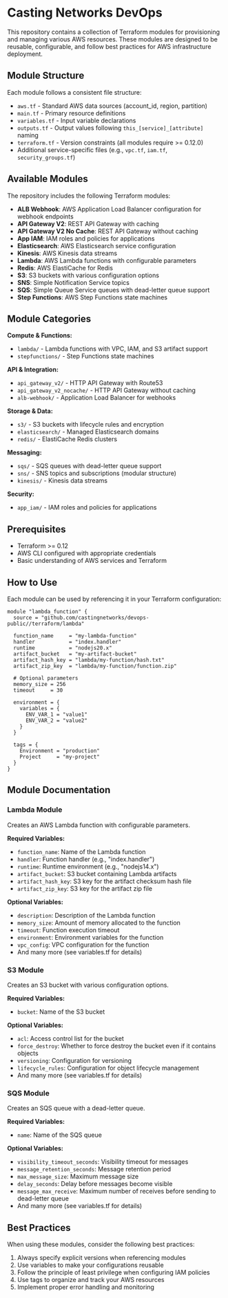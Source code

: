 
# Casting Networks DevOps

This repository contains a collection of Terraform modules for provisioning and managing various AWS resources. These modules are designed to be reusable, configurable, and follow best practices for AWS infrastructure deployment.

## Module Structure

Each module follows a consistent file structure:
- `aws.tf` - Standard AWS data sources (account_id, region, partition)
- `main.tf` - Primary resource definitions
- `variables.tf` - Input variable declarations
- `outputs.tf` - Output values following `this_[service]_[attribute]` naming
- `terraform.tf` - Version constraints (all modules require >= 0.12.0)
- Additional service-specific files (e.g., `vpc.tf`, `iam.tf`, `security_groups.tf`)


## Available Modules

The repository includes the following Terraform modules:

- **ALB Webhook**: AWS Application Load Balancer configuration for webhook endpoints
- **API Gateway V2**: REST API Gateway with caching
- **API Gateway V2 No Cache**: REST API Gateway without caching
- **App IAM**: IAM roles and policies for applications
- **Elasticsearch**: AWS Elasticsearch service configuration
- **Kinesis**: AWS Kinesis data streams
- **Lambda**: AWS Lambda functions with configurable parameters
- **Redis**: AWS ElastiCache for Redis
- **S3**: S3 buckets with various configuration options
- **SNS**: Simple Notification Service topics
- **SQS**: Simple Queue Service queues with dead-letter queue support
- **Step Functions**: AWS Step Functions state machines

## Module Categories

**Compute & Functions:**
- `lambda/` - Lambda functions with VPC, IAM, and S3 artifact support
- `stepfunctions/` - Step Functions state machines

**API & Integration:**
- `api_gateway_v2/` - HTTP API Gateway with Route53
- `api_gateway_v2_nocache/` - HTTP API Gateway without caching
- `alb-webhook/` - Application Load Balancer for webhooks

**Storage & Data:**
- `s3/` - S3 buckets with lifecycle rules and encryption
- `elasticsearch/` - Managed Elasticsearch domains
- `redis/` - ElastiCache Redis clusters

**Messaging:**
- `sqs/` - SQS queues with dead-letter queue support
- `sns/` - SNS topics and subscriptions (modular structure)
- `kinesis/` - Kinesis data streams

**Security:**
- `app_iam/` - IAM roles and policies for applications


## Prerequisites

- Terraform >= 0.12
- AWS CLI configured with appropriate credentials
- Basic understanding of AWS services and Terraform

## How to Use

Each module can be used by referencing it in your Terraform configuration:

```hcl
module "lambda_function" {
  source = "github.com/castingnetworks/devops-public//terraform/lambda"
  
  function_name     = "my-lambda-function"
  handler           = "index.handler"
  runtime           = "nodejs20.x"
  artifact_bucket   = "my-artifact-bucket"
  artifact_hash_key = "lambda/my-function/hash.txt"
  artifact_zip_key  = "lambda/my-function/function.zip"
  
  # Optional parameters
  memory_size = 256
  timeout     = 30
  
  environment = {
    variables = {
      ENV_VAR_1 = "value1"
      ENV_VAR_2 = "value2"
    }
  }
  
  tags = {
    Environment = "production"
    Project     = "my-project"
  }
}
```

## Module Documentation

### Lambda Module

Creates an AWS Lambda function with configurable parameters.

**Required Variables:**
- `function_name`: Name of the Lambda function
- `handler`: Function handler (e.g., "index.handler")
- `runtime`: Runtime environment (e.g., "nodejs14.x")
- `artifact_bucket`: S3 bucket containing Lambda artifacts
- `artifact_hash_key`: S3 key for the artifact checksum hash file
- `artifact_zip_key`: S3 key for the artifact zip file

**Optional Variables:**
- `description`: Description of the Lambda function
- `memory_size`: Amount of memory allocated to the function
- `timeout`: Function execution timeout
- `environment`: Environment variables for the function
- `vpc_config`: VPC configuration for the function
- And many more (see variables.tf for details)

### S3 Module

Creates an S3 bucket with various configuration options.

**Required Variables:**
- `bucket`: Name of the S3 bucket

**Optional Variables:**
- `acl`: Access control list for the bucket
- `force_destroy`: Whether to force destroy the bucket even if it contains objects
- `versioning`: Configuration for versioning
- `lifecycle_rules`: Configuration for object lifecycle management
- And many more (see variables.tf for details)

### SQS Module

Creates an SQS queue with a dead-letter queue.

**Required Variables:**
- `name`: Name of the SQS queue

**Optional Variables:**
- `visibility_timeout_seconds`: Visibility timeout for messages
- `message_retention_seconds`: Message retention period
- `max_message_size`: Maximum message size
- `delay_seconds`: Delay before messages become visible
- `message_max_receive`: Maximum number of receives before sending to dead-letter queue
- And many more (see variables.tf for details)

## Best Practices

When using these modules, consider the following best practices:

1. Always specify explicit versions when referencing modules
2. Use variables to make your configurations reusable
3. Follow the principle of least privilege when configuring IAM policies
4. Use tags to organize and track your AWS resources
5. Implement proper error handling and monitoring

